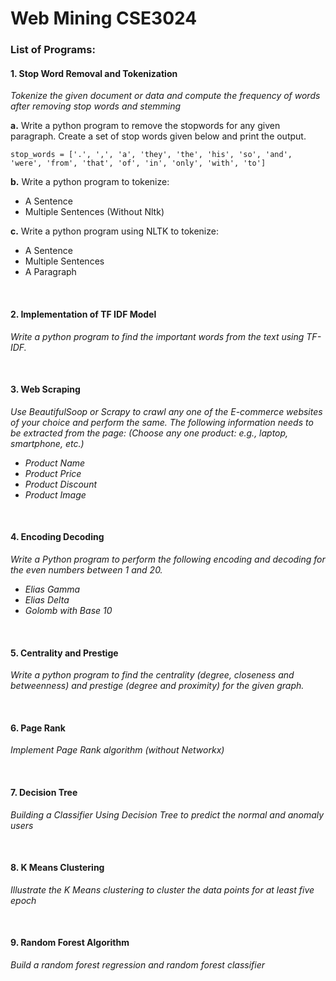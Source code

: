 # Web Mining CSE3024

### List of Programs:

#### 1. Stop Word Removal and Tokenization

<i> Tokenize the given document or data and compute the frequency of words after removing stop words and stemming</i>

**a.** Write a python program to remove the stopwords for any given paragraph. Create a set of stop words given below and print the output.

    stop_words = ['.', ',', 'a', 'they', 'the', 'his', 'so', 'and', 'were', 'from', 'that', 'of', 'in', 'only', 'with', 'to']

**b.** Write a python program to tokenize:

-   A Sentence
-   Multiple Sentences (Without Nltk)

**c.** Write a python program using NLTK to tokenize:

-   A Sentence
-   Multiple Sentences
-   A Paragraph

</br>

#### 2. Implementation of TF IDF Model

<i> Write a python program to find the important words from the text using TF-IDF. </i>

</br>

#### 3. Web Scraping

<i> Use BeautifulSoop or Scrapy to crawl any one of the E-commerce websites of your choice and perform the same. The following information needs to be extracted from the page: (Choose any one product: e.g., laptop, smartphone, etc.)

-   Product Name
-   Product Price
-   Product Discount
-   Product Image
    </i>

</br>

#### 4. Encoding Decoding

<i> Write a Python program to perform the following encoding and decoding for the even numbers between 1 and 20.

-   Elias Gamma
-   Elias Delta
-   Golomb with Base 10
    </i>

</br>

#### 5. Centrality and Prestige

<i> Write a python program to find the centrality (degree, closeness and betweenness) and prestige (degree and proximity) for the given graph. </i>

</br>

#### 6. Page Rank

<i> Implement Page Rank algorithm (without Networkx)</i>

</br>

#### 7. Decision Tree

<i> Building a Classifier Using Decision Tree to predict the normal and anomaly users</i>

</br>

#### 8. K Means Clustering

<i> Illustrate the K Means clustering to cluster the data points for at least five epoch </i>

</br>

#### 9. Random Forest Algorithm

<i>  Build a random forest regression and random forest classifier </i>

</br>
